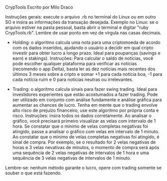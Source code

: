 CrypTools
Escrito por Milo Draco

Instruções gerais: execute o arquivo .rb no terminal
do Linux ou em outro SO e insira as informações da
transação desejada. Exemplo no Linux: se o arquivo
estiver na pasta pessoal, basta abrir o terminal e
digitar "ruby CrypTools.rb". Lembre de usar ponto
em vez de vírgula nas casas decimais.

* Holding: o algoritmo calcula uma nota para uma
criptomoeda de acordo com os dados inseridos, ajudando
o usuário a decidir em qual cripto investir para obter
lucro a longo prazo. Ideal para poupanças (savings e
earn) e stakings).
Instruções: Para calcular o saldo de notícias, você
pode escolher qualquer plataforma para verificar as
notícias (recomendo o app Delta), basta ler as dez
notícias mais recentes dos últimos 3 meses sobre a
cripto e somar +1 para cada notícia boa, -1 para cada
notícia ruim e 0 para notícias neutras ou irrelevantes.

* Trading: o algoritmo calcula sinais para fazer
swing trading. Ideal para investidores experientes que
estão acostumados a fazer trading. Pode ser utilizado
em conjunto com análise fundamente e análise gráfica
para aumentar as chances de lucro. Tenha em mente que
o trading envolve alto risco de prejuízo financeiro,
use este algoritmo por própria conta e risco.
Instruções: insira todos os dados corretamente. Ao
analisar o gráfico, você precisará primeiro visualizar
as velas com intervalo de 1 hora. Se constatar que o
mínimo de velas completas negativas foi atingido, passe
a analisar o gráfico com velas em intervalo de 1 minuto.
Ao constatar que o mínimo de velas completas negativas
foi atingido, é sinal de compra. Por exemplo, se o
resultado for 2 velas negativas de horas e 3 velas
nevativas de minutos, o momento de compra será após
uma sequência de 2 velas negativas de intervalos de 1
hora e uma sequência de 3 velas negativas de intervalos
de 1 minuto.

Lembre-se: nenhum método garante o lucro, opere com
trading somente se souber o que está fazendo.
